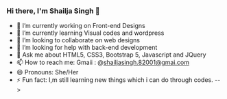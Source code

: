 ### Hi there, I'm Shailja Singh 👋

- 🔭 I’m currently working on Front-end Designs
- 🌱 I’m currently learning Visual codes and wordpress
- 👯 I’m looking to collaborate on web designs
- 🤔 I’m looking for help with back-end development
- 💬 Ask me about HTML5, CSS3, Bootstrap 5, Javascript and JQuery
- 📫 How to reach me: Gmaii : @shailjasingh.82001@gmai.com
- 😄 Pronouns: She/Her
- ⚡ Fun fact: I,m still learning new things which i can do through codes.
-->
